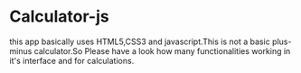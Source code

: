 # Calculator-js
this app basically uses HTML5,CSS3 and javascript.This is not a basic plus-minus calculator.So Please have a look how many functionalities working in it's interface and for calculations. 
